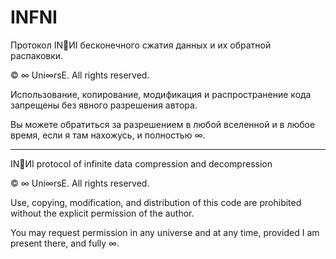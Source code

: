 # INFNI
Протокол IN󿿿ИI бесконечного сжатия данных и их обратной распаковки.




© ∞ Uni∞rsE. All rights reserved.

Использование, копирование, модификация и распространение кода
запрещены без явного разрешения автора.

Вы можете обратиться за разрешением в любой вселенной и в любое время,
если я там нахожусь, и полностью ∞.

---
IN󿿿ИI protocol of infinite data compression and decompression


© ∞ Uni∞rsE. All rights reserved.

Use, copying, modification, and distribution of this code
are prohibited without the explicit permission of the author.

You may request permission in any universe and at any time,
provided I am present there, and fully ∞.
